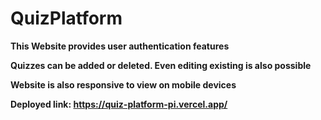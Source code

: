 # QuizPlatform

  **This Website provides user authentication features**

  **Quizzes can be added or deleted. Even editing existing is also possible**

  **Website is also responsive to view on mobile devices**

  **Deployed link: https://quiz-platform-pi.vercel.app/**
